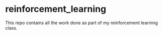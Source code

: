 # reinforcement_learning
This repo contains all the work done as part of my reinforcement learning class. 
